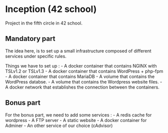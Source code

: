 # Inception (42 school)

Project in the fifth circle in 42 school.

## Mandatory part

The idea here, is to set up a small infrastructure composed of different services under specific rules.

Things we have to set up :
    - A docker container that contains NGINX with TSLv1.2 or TSLv1.3
    - A docker container that contains WordPress + php-fpm
    - A docker container that contains MariaDB
    - A volume that contains the WordPress databse.
    - A volume that contains the Wordpress website files.
    - A docker network that establishes the connection between the containers.

## Bonus part

For the bonus part, we need to add some services :
    - A redis cache for wordpress
    - A FTP server
    - A static website
    - A docker container for Adminer
    - An other service of our choice (cAdvisor)
